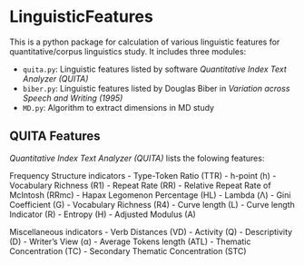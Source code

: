 # LinguisticFeatures

This is a python package for calculation of various linguistic features for quantitative/corpus linguistics study. It includes three modules:

* `quita.py`: Linguistic features listed by software *Quantitative Index Text Analyzer (QUITA)*
* `biber.py`: Linguistic features listed by Douglas Biber in *Variation across Speech and Writing (1995)*
* `MD.py`: Algorithm to extract dimensions in MD study

## QUITA Features

*Quantitative Index Text Analyzer (QUITA)* lists the folowing features:

Frequency Structure indicators
    - Type-Token Ratio (TTR)
    - h-point (h)
    - Vocabulary Richness (R1)
    - Repeat Rate (RR)
    - Relative Repeat Rate of McIntosh (RRmc)
    - Hapax Legomenon Percentage (HL)
    - Lambda (Λ)
    - Gini Coefficient (G)
    - Vocabulary Richness (R4)
    - Curve length (L)
    - Curve length Indicator (R)
    - Entropy (H)
    - Adjusted Modulus (A)

Miscellaneous indicators
    - Verb Distances (VD)
    - Activity (Q)
    - Descriptivity (D)
    - Writer’s View (α)
    - Average Tokens length (ATL)
    - Thematic Concentration (TC)
    - Secondary Thematic Concentration (STC)
